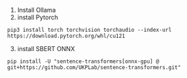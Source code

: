 1. Install Ollama
2. install Pytorch

```
pip3 install torch torchvision torchaudio --index-url https://download.pytorch.org/whl/cu121
```

3. install SBERT ONNX

```
pip install -U "sentence-transformers[onnx-gpu] @ git+https://github.com/UKPLab/sentence-transformers.git"
```